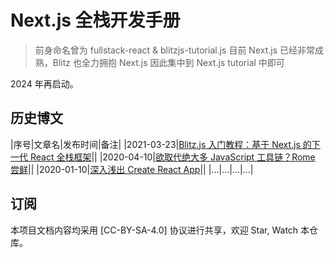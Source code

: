 # Next.js 全栈开发手册

> 前身命名曾为 fullstack-react & blitzjs-tutorial.js
> 目前 Next.js 已经非常成熟，Blitz 也全力拥抱 Next.js
> 因此集中到 Next.js tutorial 中即可

2024 年再启动。

## 历史博文

|序号|文章名|发布时间|备注|
|2021-03-23|[Blitz.js 入门教程：基于 Next.js 的下一代 React 全栈框架](https://blitzjs-tutorial.js.org/articles/blitz/blitzjs-introduction.html)||
|2020-04-10|[欲取代绝大多 JavaScript 工具链？Rome 尝鲜](https://deno-tutorial.js.org/articles/explore/javascript-toolchain-rome.html)||
|2020-01-10|[深入浅出 Create React App](https://deno-tutorial.js.org/articles/explore/create-react-app-intro.html)||
|...|...|...|...|

## 订阅

本项目文档内容均采用 [CC-BY-SA-4.0] 协议进行共享，欢迎 Star, Watch 本仓库。
